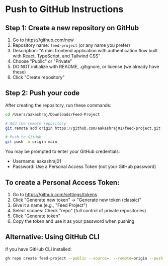# Push to GitHub Instructions

## Step 1: Create a new repository on GitHub

1. Go to https://github.com/new
2. Repository name: `feed-project` (or any name you prefer)
3. Description: "A mini frontend application with authentication flow built with React, TypeScript, and Tailwind CSS"
4. Choose "Public" or "Private"
5. DO NOT initialize with README, .gitignore, or license (we already have these)
6. Click "Create repository"

## Step 2: Push your code

After creating the repository, run these commands:

```bash
cd /Users/aakashraj/Downloads/Feed-Project

# Add the remote repository
git remote add origin https://github.com/aakashraj01/feed-project.git

# Push to GitHub
git push -u origin main
```

You may be prompted to enter your GitHub credentials:
- Username: aakashraj01
- Password: Use a Personal Access Token (not your GitHub password)

## To create a Personal Access Token:
1. Go to https://github.com/settings/tokens
2. Click "Generate new token" → "Generate new token (classic)"
3. Give it a name (e.g., "Feed Project")
4. Select scopes: Check "repo" (full control of private repositories)
5. Click "Generate token"
6. Copy the token and use it as your password when pushing

## Alternative: Using GitHub CLI
If you have GitHub CLI installed:

```bash
gh repo create feed-project --public --source=. --remote=origin --push
```

